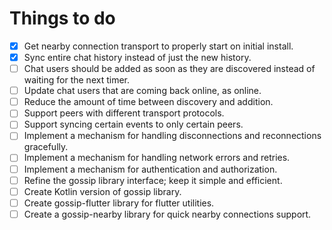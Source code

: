 # Things to do
- [x] Get nearby connection transport to properly start on initial install.
- [x] Sync entire chat history instead of just the new history.
- [ ] Chat users should be added as soon as they are discovered instead of waiting for the next timer.
- [ ] Update chat users that are coming back online, as online.
- [ ] Reduce the amount of time between discovery and addition.
- [ ] Support peers with different transport protocols.
- [ ] Support syncing certain events to only certain peers.
- [ ] Implement a mechanism for handling disconnections and reconnections gracefully.
- [ ] Implement a mechanism for handling network errors and retries.
- [ ] Implement a mechanism for authentication and authorization.
- [ ] Refine the gossip library interface; keep it simple and efficient.
- [ ] Create Kotlin version of gossip library.
- [ ] Create gossip-flutter library for flutter utilities.
- [ ] Create a gossip-nearby library for quick nearby connections support.
